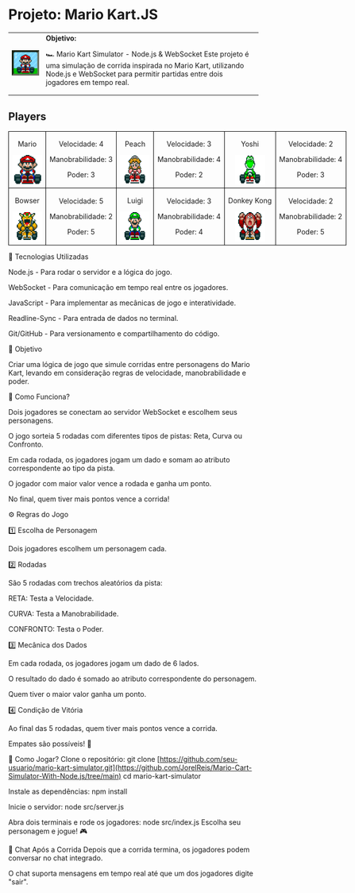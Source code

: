 <h1>Projeto: Mario Kart.JS</h1>

  <table>
        <tr>
            <td>
                <img src="./docs/header.gif" alt="Mario Kart" width="200">
            </td>
            <td>
                <b>Objetivo:</b>
                <p>🏎️ Mario Kart Simulator - Node.js & WebSocket
Este projeto é uma simulação de corrida inspirada no Mario Kart, utilizando Node.js e WebSocket para permitir partidas entre dois jogadores em tempo real.</p>
            </td>
        </tr>
    </table>

<h2>Players</h2>
      <table style="border-collapse: collapse; width: 800px; margin: 0 auto;">
        <tr>
            <td style="border: 1px solid black; text-align: center;">
                <p>Mario</p>
                <img src="./docs/mario.gif" alt="Mario Kart" width="60" height="60">
            </td>
            <td style="border: 1px solid black; text-align: center;">
                <p>Velocidade: 4</p>
                <p>Manobrabilidade: 3</p>
                <p>Poder: 3</p>
            </td>
             <td style="border: 1px solid black; text-align: center;">
                <p>Peach</p>
                <img src="./docs/peach.gif" alt="Mario Kart" width="60" height="60">
            </td>
            <td style="border: 1px solid black; text-align: center;">
                <p>Velocidade: 3</p>
                <p>Manobrabilidade: 4</p>
                <p>Poder: 2</p>
            </td>
              <td style="border: 1px solid black; text-align: center;">
                <p>Yoshi</p>
                <img src="./docs/yoshi.gif" alt="Mario Kart" width="60" height="60">
            </td>
            <td style="border: 1px solid black; text-align: center;">
                <p>Velocidade: 2</p>
                <p>Manobrabilidade: 4</p>
                <p>Poder: 3</p>
            </td>
        </tr>
        <tr>
            <td style="border: 1px solid black; text-align: center;">
                <p>Bowser</p>
                <img src="./docs/bowser.gif" alt="Mario Kart" width="60" height="60">
            </td>
            <td style="border: 1px solid black; text-align: center;">
                <p>Velocidade: 5</p>
                <p>Manobrabilidade: 2</p>
                <p>Poder: 5</p>
            </td>
            <td style="border: 1px solid black; text-align: center;">
                <p>Luigi</p>
                <img src="./docs/luigi.gif" alt="Mario Kart" width="60" height="60">
            </td>
            <td style="border: 1px solid black; text-align: center;">
                <p>Velocidade: 3</p>
                <p>Manobrabilidade: 4</p>
                <p>Poder: 4</p>
            </td>
            <td style="border: 1px solid black; text-align: center;">
                <p>Donkey Kong</p>
                <img src="./docs/dk.gif" alt="Mario Kart" width="60" height="60">
            </td>
            <td style="border: 1px solid black; text-align: center;">
                <p>Velocidade: 2</p>
                <p>Manobrabilidade: 2</p>
                <p>Poder: 5</p>
            </td>
        </tr>
    </table>

<p></p>



🚀 Tecnologias Utilizadas

Node.js - Para rodar o servidor e a lógica do jogo.

WebSocket - Para comunicação em tempo real entre os jogadores.

JavaScript - Para implementar as mecânicas de jogo e interatividade.

Readline-Sync - Para entrada de dados no terminal.

Git/GitHub - Para versionamento e compartilhamento do código.


🎯 Objetivo

Criar uma lógica de jogo que simule corridas entre personagens do Mario Kart, levando em consideração regras de velocidade, manobrabilidade e poder.


🏁 Como Funciona?

Dois jogadores se conectam ao servidor WebSocket e escolhem seus personagens.

O jogo sorteia 5 rodadas com diferentes tipos de pistas: Reta, Curva ou Confronto.

Em cada rodada, os jogadores jogam um dado e somam ao atributo correspondente ao tipo da pista.

O jogador com maior valor vence a rodada e ganha um ponto.

No final, quem tiver mais pontos vence a corrida!

⚙️ Regras do Jogo

1️⃣ Escolha de Personagem

Dois jogadores escolhem um personagem cada.

2️⃣ Rodadas

São 5 rodadas com trechos aleatórios da pista:

RETA: Testa a Velocidade.

CURVA: Testa a Manobrabilidade.

CONFRONTO: Testa o Poder.

3️⃣ Mecânica dos Dados

Em cada rodada, os jogadores jogam um dado de 6 lados.

O resultado do dado é somado ao atributo correspondente do personagem.

Quem tiver o maior valor ganha um ponto.

4️⃣ Condição de Vitória

Ao final das 5 rodadas, quem tiver mais pontos vence a corrida.

Empates são possíveis! 🏁

📡 Como Jogar?
Clone o repositório:
git clone [https://github.com/seu-usuario/mario-kart-simulator.git](https://github.com/JorelReis/Mario-Cart-Simulator-With-Node.js/tree/main)
cd mario-kart-simulator

Instale as dependências:
npm install

Inicie o servidor:
node src/server.js

Abra dois terminais e rode os jogadores:
node src/index.js
Escolha seu personagem e jogue! 🎮

💬 Chat Após a Corrida
Depois que a corrida termina, os jogadores podem conversar no chat integrado.

O chat suporta mensagens em tempo real até que um dos jogadores digite "sair".
